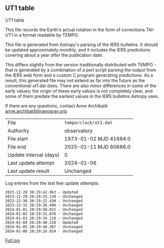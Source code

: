 
## UT1 table

UT1 table

This file records the Earth's actual rotation in the form of
corrections TAI-UT1 in a format readable by TEMPO.

This file is generated from Astropy's parsing of the IERS
bulletins. It should be updated approximately monthly, and it
includes the IERS predictions covering about a year after the
publication date.

This differs slightly from the version traditionally distributed
with TEMPO - that is generated by a combination of a perl script
parsing the output from the IERS web form and a custom C program
generating predictions. As a result, this generated file may not
extend as far into the future as the conventional ut1.dat does.
There are also minor differences in some of the early values; the
origin of these early values is not completely clear, and some of
them predate the earliest values in the IERS bulletins Astropy uses.

If there are any questions, contact Anne Archibald
<anne.archibald@nanograv.org>.

|     |     |
|:--- |:--- |
| File | `tempo/clock/ut1.dat` |
| Authority | observatory |
| File start | 1973-01-02 MJD 41684.0 |
| File end | 2025-01-11 MJD 60686.0 |
| Update interval (days) | 0 |
| Last update attempt | 2024-01-06 |
| Last update result | Unchanged |

Log entries from the last few update attempts:
```
2023-12-28 20:29:42.963 - Updated
2023-12-29 20:29:33.130 - Unchanged
2023-12-30 20:29:22.430 - Unchanged
2023-12-31 20:29:26.496 - Unchanged
2024-01-01 20:29:50.031 - Unchanged
2024-01-02 20:29:31.876 - Unchanged
2024-01-03 20:29:34.118 - Unchanged
2024-01-04 20:29:40.528 - Updated
2024-01-05 20:29:40.307 - Unchanged
2024-01-06 20:29:28.814 - Unchanged
```
[Full log](https://raw.githubusercontent.com/ipta/pulsar-clock-corrections/main/log/tempo/clock/ut1.dat.log)
